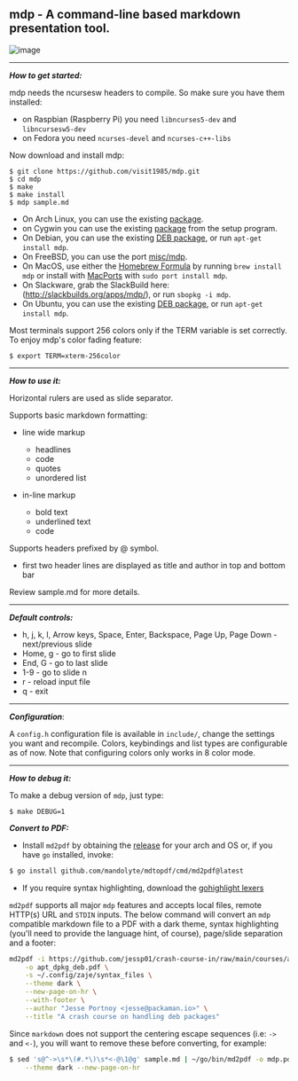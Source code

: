 
## mdp - A command-line based markdown presentation tool.

![image](https://cloud.githubusercontent.com/assets/2237222/5810237/797c494c-a043-11e4-9dbd-959cab4055fa.gif)

---

***How to get started:***

mdp needs the ncursesw headers to compile.
So make sure you have them installed:

- on Raspbian (Raspberry Pi) you need `libncurses5-dev` and `libncursesw5-dev`
- on Fedora you need `ncurses-devel` and `ncurses-c++-libs`

Now download and install mdp:

    $ git clone https://github.com/visit1985/mdp.git
    $ cd mdp
    $ make
    $ make install
    $ mdp sample.md

- On Arch Linux, you can use the existing [package](https://www.archlinux.org/packages/extra/x86_64/mdp/).
- on Cygwin you can use the existing [package](https://cygwin.com/cgi-bin2/package-grep.cgi?grep=mdp.exe) from the setup program.
- On Debian, you can use the existing [DEB package](https://tracker.debian.org/pkg/mdp-src), or run `apt-get install mdp`.
- On FreeBSD, you can use the port [misc/mdp](http://www.freshports.org/misc/mdp).
- On MacOS, use either the [Homebrew Formula](http://brewformulas.org/Mdp) by running `brew install mdp` or install with [MacPorts](https://ports.macports.org/port/mdp/) with `sudo port install mdp`.
- On Slackware, grab the SlackBuild here: (http://slackbuilds.org/apps/mdp/), or run `sbopkg -i mdp`.
- On Ubuntu, you can use the existing [DEB package](https://launchpad.net/ubuntu/+source/mdp-src), or run `apt-get install mdp`.

Most terminals support 256 colors only if the TERM variable is
set correctly. To enjoy mdp's color fading feature:

    $ export TERM=xterm-256color

---

***How to use it:***

Horizontal rulers are used as slide separator.

Supports basic markdown formatting:

- line wide markup
    - headlines
    - code
    - quotes
    - unordered list

- in-line markup
    - bold text
    - underlined text
    - code

Supports headers prefixed by @ symbol.

- first two header lines are displayed as title and author
    in top and bottom bar

Review sample.md for more details.

---

***Default controls:***

- h, j, k, l, Arrow keys,
    Space, Enter, Backspace,
    Page Up, Page Down - next/previous slide
- Home, g - go to first slide
- End, G - go to last slide
- 1-9 - go to slide n
- r - reload input file
- q - exit

---

***Configuration***:

A `config.h` configuration file is available in `include/`, change the settings you want and recompile.
Colors, keybindings and list types are configurable as of now. Note that configuring colors only works in 8 color mode.

---

***How to debug it:***

To make a debug version of `mdp`, just type:

    $ make DEBUG=1

***Convert to PDF:***

- Install `md2pdf` by obtaining the [release](https://github.com/mandolyte/mdtopdf/releases) for your arch and OS or, if
  you have `go` installed, invoke:

```sh
$ go install github.com/mandolyte/mdtopdf/cmd/md2pdf@latest
```
- If you require syntax highlighting, download the [gohighlight lexers](https://github.com/jessp01/gohighlight/tree/master/syntax_files)

`md2pdf` supports all major `mdp` features and accepts local files, remote HTTP(s) URL and `STDIN` inputs.
The below command will convert an `mdp` compatible markdown file to a PDF with a dark theme,
syntax highlighting (you'll need to provide the language hint, of course), page/slide separation and a footer:

```sh
md2pdf -i https://github.com/jessp01/crash-course-in/raw/main/courses/apt_dpkg_deb/apt_dpkg_deb.md \
    -o apt_dpkg_deb.pdf \
    -s ~/.config/zaje/syntax_files \
    --theme dark \
    --new-page-on-hr \
    --with-footer \
    --author "Jesse Portnoy <jesse@packaman.io>" \
    --title "A crash course on handling deb packages"
```

Since `markdown` does not support the centering escape sequences (i.e: `->` and `<-`), you will want to remove these before converting, for example:

```sh
$ sed 's@^->\s*\(#.*\)\s*<-@\1@g' sample.md | ~/go/bin/md2pdf -o mdp.pdf \
    --theme dark --new-page-on-hr
```

